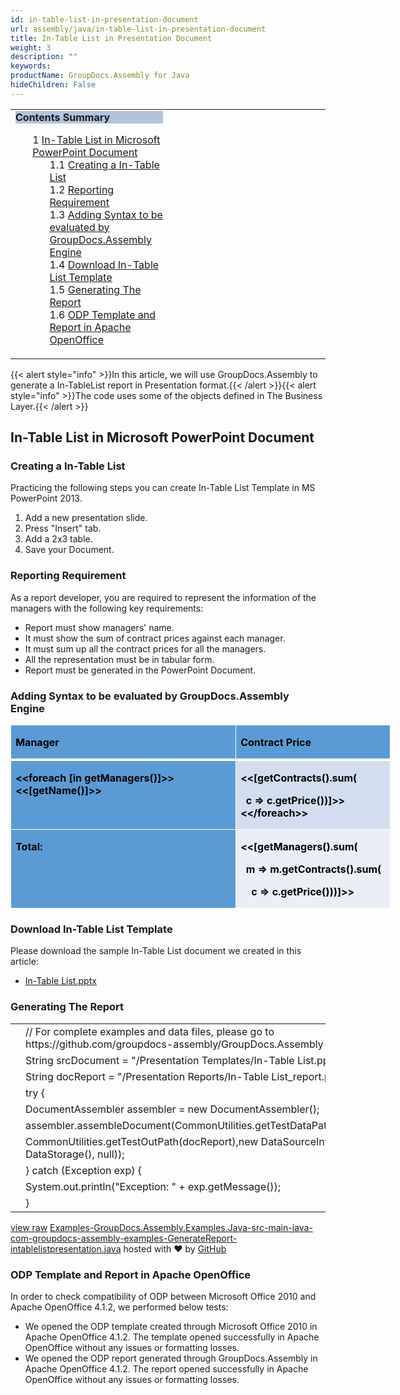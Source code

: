 ```yaml
---
id: in-table-list-in-presentation-document
url: assembly/java/in-table-list-in-presentation-document
title: In-Table List in Presentation Document
weight: 3
description: ""
keywords: 
productName: GroupDocs.Assembly for Java
hideChildren: False
---
```

<table class="sectionMacro" border="0" cellpadding="5" cellspacing="0" width="100%"><tbody><tr><td valign="top" width="50%"><div class="panel" style="border-top-width: 1px; border-right-width: 1px; border-bottom-width: 1px; border-left-width: 1px;"><div class="panelHeader" style="border-bottom-width: 1px; background-color: rgb(176, 196, 222);"><b>Contents Summary</b></div><div class="panelContent"><style type="text/css">div.rbtoc1590607145832 { padding-top: 0px; padding-right: 0px; padding-bottom: 0px; padding-left: 0px; }div.rbtoc1590607145832 ul { list-style-type: none; list-style-image: none; margin-left: 0px; }div.rbtoc1590607145832 li { margin-left: 0px; padding-left: 0px; }</style><div class="toc rbtoc1590607145832"><ul class="toc-indentation"><li><span class="TOCOutline">1</span> <a href="#In-TableListinPresentationDocument-In-TableListinMicrosoftPowerPointDocument">In-Table List in Microsoft PowerPoint Document</a><ul class="toc-indentation"><li><span class="TOCOutline">1.1</span> <a href="#In-TableListinPresentationDocument-CreatingaIn-TableList">Creating a In-Table List</a></li><li><span class="TOCOutline">1.2</span> <a href="#In-TableListinPresentationDocument-ReportingRequirement">Reporting Requirement</a></li><li><span class="TOCOutline">1.3</span> <a href="#In-TableListinPresentationDocument-AddingSyntaxtobeevaluatedbyGroupDocs.AssemblyEngine">Adding Syntax to be evaluated by GroupDocs.Assembly Engine</a></li><li><span class="TOCOutline">1.4</span> <a href="#In-TableListinPresentationDocument-DownloadIn-TableListTemplate">Download In-Table List Template</a></li><li><span class="TOCOutline">1.5</span> <a href="#In-TableListinPresentationDocument-GeneratingTheReport">Generating The Report</a></li><li><span class="TOCOutline">1.6</span> <a href="#In-TableListinPresentationDocument-ODPTemplateandReportinApacheOpenOffice">ODP Template and Report in Apache OpenOffice</a></li></ul></li></ul></div></div></div></td><td valign="top" width="15%">&nbsp;</td><td valign="top" width="35%">&nbsp;</td></tr></tbody></table>

{{< alert style="info" >}}In this article, we will use GroupDocs.Assembly to generate a In-TableList report in Presentation format.{{< /alert >}}{{< alert style="info" >}}The code uses some of the objects defined in The Business Layer.{{< /alert >}}

## In-Table List in Microsoft PowerPoint Document

### Creating a In-Table List

Practicing the following steps you can create In-Table List Template in MS PowerPoint 2013.

1.  Add a new presentation slide.
2.  Press "Insert" tab.
3.  Add a 2x3 table.
4.  Save your Document.

### Reporting Requirement

As a report developer, you are required to represent the information of the managers with the following key requirements:

*   Report must show managers' name.
*   It must show the sum of contract prices against each manager.
*   It must sum up all the contract prices for all the managers.
*   All the representation must be in tabular form.
*   Report must be generated in the PowerPoint Document.

### Adding Syntax to be evaluated by GroupDocs.Assembly Engine

<table class="MsoNormalTable" border="0" cellspacing="0" cellpadding="0" width="608" style="width: 456pt; border-collapse: collapse;"><tbody><tr><td width="371" valign="top" style="width: 278pt; border-top-color: white; border-top-style: solid; border-top-width: 1pt; border-right-color: white; border-right-style: solid; border-right-width: 1pt; border-bottom-color: white; border-bottom-style: solid; border-bottom-width: 3pt; border-left-color: white; border-left-style: solid; border-left-width: 1pt; background-color: rgb(91, 155, 213); background-image: initial; padding-top: 0.75pt; padding-right: 5.4pt; padding-bottom: 0in; padding-left: 5.4pt;"><p class="MsoNormal"><b><span style="color: black;">Manager</span></b></p></td><td width="237" valign="top" style="width: 178pt; border-top-color: white; border-top-style: solid; border-top-width: 1pt; border-left-color: initial; border-left-style: none; border-left-width: initial; border-bottom-color: white; border-bottom-style: solid; border-bottom-width: 3pt; border-right-color: white; border-right-style: solid; border-right-width: 1pt; background-color: rgb(91, 155, 213); background-image: initial; padding-top: 0.75pt; padding-right: 5.4pt; padding-bottom: 0in; padding-left: 5.4pt;"><p class="MsoNormal"><b><span style="color: black;">Contract Price</span></b></p></td></tr><tr><td width="371" valign="top" style="width: 278pt; border-top-color: initial; border-top-style: none; border-top-width: initial; border-right-color: white; border-right-style: solid; border-right-width: 1pt; border-bottom-color: white; border-bottom-style: solid; border-bottom-width: 1pt; border-left-color: white; border-left-style: solid; border-left-width: 1pt; background-color: rgb(91, 155, 213); background-image: initial; padding-top: 0.75pt; padding-right: 5.4pt; padding-bottom: 0in; padding-left: 5.4pt;"><p class="MsoNormal"><b><span style="color: black;">&lt;&lt;foreach [in getManagers()]&gt;&gt;&lt;&lt;[getName()]&gt;&gt;</span></b></p></td><td width="237" valign="top" style="width: 178pt; border-top-color: initial; border-top-style: none; border-top-width: initial; border-left-color: initial; border-left-style: none; border-left-width: initial; border-bottom-color: white; border-bottom-style: solid; border-bottom-width: 1pt; border-right-color: white; border-right-style: solid; border-right-width: 1pt; background-color: rgb(210, 222, 239); background-image: initial; padding-top: 0.75pt; padding-right: 5.4pt; padding-bottom: 0in; padding-left: 5.4pt;"><p class="MsoNormal"><b><span style="color: black;">&lt;&lt;[getContracts().sum(</span></b></p><p class="MsoNormal"><b><span style="color: black;">&nbsp; c =&gt; c.getPrice())]&gt;&gt;&lt;&lt;/foreach&gt;&gt;</span></b></p></td></tr><tr><td width="371" valign="top" style="width: 278pt; border-top-color: initial; border-top-style: none; border-top-width: initial; border-right-color: white; border-right-style: solid; border-right-width: 1pt; border-bottom-color: white; border-bottom-style: solid; border-bottom-width: 1pt; border-left-color: white; border-left-style: solid; border-left-width: 1pt; background-color: rgb(91, 155, 213); background-image: initial; padding-top: 0.75pt; padding-right: 5.4pt; padding-bottom: 0in; padding-left: 5.4pt;"><p class="MsoNormal"><b><span style="color: black;">Total:</span></b></p></td><td width="237" valign="top" style="width: 178pt; border-top-color: initial; border-top-style: none; border-top-width: initial; border-left-color: initial; border-left-style: none; border-left-width: initial; border-bottom-color: white; border-bottom-style: solid; border-bottom-width: 1pt; border-right-color: white; border-right-style: solid; border-right-width: 1pt; background-color: rgb(234, 239, 247); background-image: initial; padding-top: 0.75pt; padding-right: 5.4pt; padding-bottom: 0in; padding-left: 5.4pt;"><p class="MsoNormal"><b><span style="color: black;">&lt;&lt;[getManagers().sum(</span></b></p><p class="MsoNormal"><b><span style="color: black;">&nbsp; m =&gt; m.getContracts().sum(</span></b></p><p class="MsoNormal"><b><span style="color: black;">&nbsp;&nbsp;&nbsp; c =&gt; c.getPrice()))]&gt;&gt;</span></b></p></td></tr></tbody></table>

### Download In-Table List Template

Please download the sample In-Table List document we created in this article:

*   [In-Table List.pptx](https://github.com/groupdocs-assembly/GroupDocs.Assembly-for-Java/blob/master/Examples/GroupDocs.Assembly.Examples.Java/Data/Storage/Presentation%20Templates/In-Table%20List.pptx?raw=true)

### Generating The Report

<table class="highlight tab-size js-file-line-container" data-tab-size="8" data-paste-markdown-skip=""><tbody><tr><td id="file-examples-groupdocs-assembly-examples-java-src-main-java-com-groupdocs-assembly-examples-generatereport-intablelistpresentation-java-L1" class="blob-num js-line-number" data-line-number="1"></td><td id="file-examples-groupdocs-assembly-examples-java-src-main-java-com-groupdocs-assembly-examples-generatereport-intablelistpresentation-java-LC1" class="blob-code blob-code-inner js-file-line"><span class="pl-c"><span class="pl-c">//</span> For complete examples and data files, please go to https://github.com/groupdocs-assembly/GroupDocs.Assembly-for-Java</span></td></tr><tr><td id="file-examples-groupdocs-assembly-examples-java-src-main-java-com-groupdocs-assembly-examples-generatereport-intablelistpresentation-java-L2" class="blob-num js-line-number" data-line-number="2"></td><td id="file-examples-groupdocs-assembly-examples-java-src-main-java-com-groupdocs-assembly-examples-generatereport-intablelistpresentation-java-LC2" class="blob-code blob-code-inner js-file-line"><span class="pl-smi">String</span> srcDocument <span class="pl-k">=</span> <span class="pl-s"><span class="pl-pds">"</span>/Presentation Templates/In-Table List.pptx<span class="pl-pds">"</span></span>;</td></tr><tr><td id="file-examples-groupdocs-assembly-examples-java-src-main-java-com-groupdocs-assembly-examples-generatereport-intablelistpresentation-java-L3" class="blob-num js-line-number" data-line-number="3"></td><td id="file-examples-groupdocs-assembly-examples-java-src-main-java-com-groupdocs-assembly-examples-generatereport-intablelistpresentation-java-LC3" class="blob-code blob-code-inner js-file-line"><span class="pl-smi">String</span> docReport <span class="pl-k">=</span> <span class="pl-s"><span class="pl-pds">"</span>/Presentation Reports/In-Table List_report.pptx<span class="pl-pds">"</span></span>;</td></tr><tr><td id="file-examples-groupdocs-assembly-examples-java-src-main-java-com-groupdocs-assembly-examples-generatereport-intablelistpresentation-java-L4" class="blob-num js-line-number" data-line-number="4"></td><td id="file-examples-groupdocs-assembly-examples-java-src-main-java-com-groupdocs-assembly-examples-generatereport-intablelistpresentation-java-LC4" class="blob-code blob-code-inner js-file-line"><span class="pl-k">try</span> {</td></tr><tr><td id="file-examples-groupdocs-assembly-examples-java-src-main-java-com-groupdocs-assembly-examples-generatereport-intablelistpresentation-java-L5" class="blob-num js-line-number" data-line-number="5"></td><td id="file-examples-groupdocs-assembly-examples-java-src-main-java-com-groupdocs-assembly-examples-generatereport-intablelistpresentation-java-LC5" class="blob-code blob-code-inner js-file-line"><span class="pl-smi">DocumentAssembler</span> assembler <span class="pl-k">=</span> <span class="pl-k">new</span> <span class="pl-smi">DocumentAssembler</span>();</td></tr><tr><td id="file-examples-groupdocs-assembly-examples-java-src-main-java-com-groupdocs-assembly-examples-generatereport-intablelistpresentation-java-L6" class="blob-num js-line-number" data-line-number="6"></td><td id="file-examples-groupdocs-assembly-examples-java-src-main-java-com-groupdocs-assembly-examples-generatereport-intablelistpresentation-java-LC6" class="blob-code blob-code-inner js-file-line">assembler<span class="pl-k">.</span>assembleDocument(<span class="pl-smi">CommonUtilities</span><span class="pl-k">.</span>getTestDataPath(srcDocument),</td></tr><tr><td id="file-examples-groupdocs-assembly-examples-java-src-main-java-com-groupdocs-assembly-examples-generatereport-intablelistpresentation-java-L7" class="blob-num js-line-number" data-line-number="7"></td><td id="file-examples-groupdocs-assembly-examples-java-src-main-java-com-groupdocs-assembly-examples-generatereport-intablelistpresentation-java-LC7" class="blob-code blob-code-inner js-file-line"><span class="pl-smi">CommonUtilities</span><span class="pl-k">.</span>getTestOutPath(docReport),<span class="pl-k">new</span> <span class="pl-smi">DataSourceInfo</span>( <span class="pl-k">new</span> <span class="pl-smi">DataStorage</span>(), <span class="pl-c1">null</span>));</td></tr><tr><td id="file-examples-groupdocs-assembly-examples-java-src-main-java-com-groupdocs-assembly-examples-generatereport-intablelistpresentation-java-L8" class="blob-num js-line-number" data-line-number="8"></td><td id="file-examples-groupdocs-assembly-examples-java-src-main-java-com-groupdocs-assembly-examples-generatereport-intablelistpresentation-java-LC8" class="blob-code blob-code-inner js-file-line">} <span class="pl-k">catch</span> (<span class="pl-smi">Exception</span> exp) {</td></tr><tr><td id="file-examples-groupdocs-assembly-examples-java-src-main-java-com-groupdocs-assembly-examples-generatereport-intablelistpresentation-java-L9" class="blob-num js-line-number" data-line-number="9"></td><td id="file-examples-groupdocs-assembly-examples-java-src-main-java-com-groupdocs-assembly-examples-generatereport-intablelistpresentation-java-LC9" class="blob-code blob-code-inner js-file-line"><span class="pl-smi">System</span><span class="pl-k">.</span>out<span class="pl-k">.</span>println(<span class="pl-s"><span class="pl-pds">"</span>Exception: <span class="pl-pds">"</span></span> <span class="pl-k">+</span> exp<span class="pl-k">.</span>getMessage());</td></tr><tr><td id="file-examples-groupdocs-assembly-examples-java-src-main-java-com-groupdocs-assembly-examples-generatereport-intablelistpresentation-java-L10" class="blob-num js-line-number" data-line-number="10"></td><td id="file-examples-groupdocs-assembly-examples-java-src-main-java-com-groupdocs-assembly-examples-generatereport-intablelistpresentation-java-LC10" class="blob-code blob-code-inner js-file-line">}</td></tr></tbody></table>

[view raw](https://gist.github.com/GroupDocsGists/99fcb5298182b99b02f37b30bb654883/raw/71d122ed3dc492188c592d997fd1805afd912d5b/Examples-GroupDocs.Assembly.Examples.Java-src-main-java-com-groupdocs-assembly-examples-GenerateReport-intablelistpresentation.java) [Examples-GroupDocs.Assembly.Examples.Java-src-main-java-com-groupdocs-assembly-examples-GenerateReport-intablelistpresentation.java](https://gist.github.com/GroupDocsGists/99fcb5298182b99b02f37b30bb654883#file-examples-groupdocs-assembly-examples-java-src-main-java-com-groupdocs-assembly-examples-generatereport-intablelistpresentation-java) hosted with ❤ by [GitHub](https://github.com)

### ODP Template and Report in Apache OpenOffice

In order to check compatibility of ODP between Microsoft Office 2010 and Apache OpenOffice 4.1.2, we performed below tests:

*   We opened the ODP template created through Microsoft Office 2010 in Apache OpenOffice 4.1.2. The template opened successfully in Apache OpenOffice without any issues or formatting losses.
*   We opened the ODP report generated through GroupDocs.Assembly in Apache OpenOffice 4.1.2. The report opened successfully in Apache OpenOffice without any issues or formatting losses.

